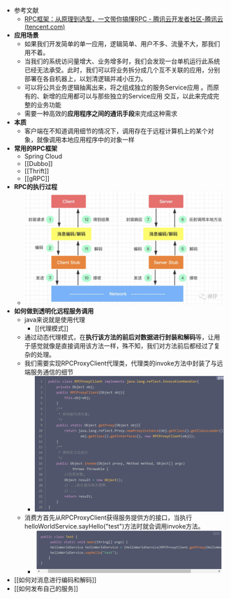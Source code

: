 - 参考文献
	- [RPC框架：从原理到选型，一文带你搞懂RPC - 腾讯云开发者社区-腾讯云 (tencent.com)](https://cloud.tencent.com/developer/article/2021745)
- **应用场景**
	- 如果我们开发简单的单一应用，逻辑简单、用户不多、流量不大，那我们用不着。
	- 当我们的系统访问量增大、业务增多时，我们会发现一台单机运行此系统已经无法承受。此时，我们可以将业务拆分成几个互不关联的应用，分别部署在各自机器上，以划清逻辑并减小压力。
	- 可以将公共业务逻辑抽离出来，将之组成独立的服务Service应用 。而原有的、新增的应用都可以与那些独立的Service应用 交互，以此来完成完整的业务功能
	- 需要一种高效的**应用程序之间的通讯手段**来完成这种需求
- **本质**
	- 客户端在不知道调用细节的情况下，调用存在于远程计算机上的某个对象，就像调用本地应用程序中的对象一样
- **常用的RPC框架**
	- Spring Cloud
	- [[Dubbo]]
	- [[Thrift]]
	- [[gRPC]]
- **RPC的执行过程**
	- ![](attachments/Pasted%20image%2020230101220539.png)
- **如何做到透明化远程服务调用**
	- java来说就是使用代理
		- [[代理模式]]
	- 通过动态代理模式，在**执行该方法的前后对数据进行封装和解码**等，让用于感觉就像是直接调用该方法一样，殊不知，我们对方法前后都经过了复杂的处理。
	- 我们需要实现RPCProxyClient代理类，代理类的invoke方法中封装了与远端服务通信的细节
		- ![](attachments/Pasted%20image%2020230101221301.png)
	- 消费方首先从RPCProxyClient获得服务提供方的接口，当执行helloWorldService.sayHello("test")方法时就会调用invoke方法。
		- ![](attachments/Pasted%20image%2020230101221330.png)
- [[如何对消息进行编码和解码]]
- [[如何发布自己的服务]]
